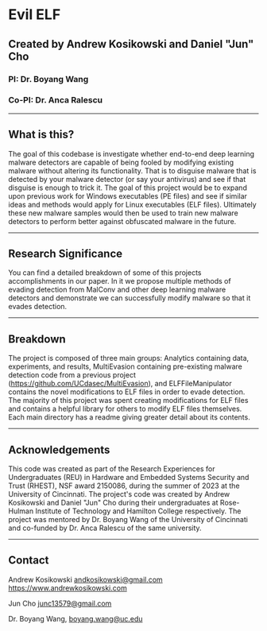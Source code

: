 # Evil ELF 
## Created by Andrew Kosikowski and Daniel "Jun" Cho
### PI: Dr. Boyang Wang
### Co-PI: Dr. Anca Ralescu
---

## What is this?
The goal of this codebase is investigate whether end-to-end deep learning malware detectors are capable of being fooled by modifying existing malware without altering its functionality. That is to disguise malware that is detected by your malware detector (or say your antivirus) and see if that disguise is enough to trick it. The goal of this project would be to expand upon previous work for Windows executables (PE files) and see if similar ideas and methods would apply for Linux executables (ELF files). Ultimately these new malware samples would then be used to train new malware detectors to perform better against obfuscated malware in the future.


---

## Research Significance
You can find a detailed breakdown of some of this projects accomplishments in our paper. In it we propose multiple methods of evading detection from MalConv and other deep learning malware detectors and demonstrate we can successfully modify malware so that it evades detection. 

---

## Breakdown
The project is composed of three main groups: Analytics containing data, experiments, and results, MultiEvasion containing pre-existing malware detection code from a previous project (https://github.com/UCdasec/MultiEvasion), and ELFFileManipulator contains the novel modifications to ELF files in order to evade detection. The majority of this project was spent creating modifications for ELF files and contains a helpful library for others to modify ELF files themselves. Each main directory has a readme giving greater detail about its contents.


---

## Acknowledgements
This code was created as part of the Research Experiences for Undergraduates (REU) in Hardware and Embedded Systems Security and Trust (RHEST), NSF award 2150086, during the summer of 2023 at the University of Cincinnati. The project's code was created by Andrew Kosikowski and Daniel "Jun" Cho during their undergraduates at Rose-Hulman Institute of Technology and Hamilton College respectively. The project was mentored by Dr. Boyang Wang of the University of Cincinnati and co-funded by Dr. Anca Ralescu of the same university. 

---

## Contact
Andrew Kosikowski andkosikowski@gmail.com https://www.andrewkosikowski.com

Jun Cho junc13579@gmail.com

Dr. Boyang Wang, boyang.wang@uc.edu
